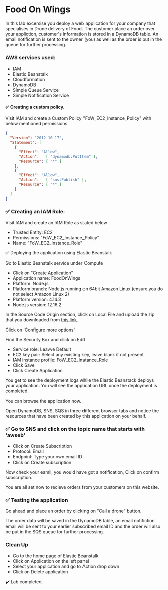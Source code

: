 # Food On Wings

In this lab excersise you deploy a web application for your company that specialises in Drone delivery of Food. The customer place an order over your appliction, customer's information is stored in a DynamoDB table.  An email notification is sent to the owner (you) as well as the order is put in the queue for further processing.

### AWS services used:  

- IAM
- Elastic Beanstalk
- Cloudformation
- DynamoDB
- Simple Queue Service
- Simple Notification Service

#### :white_check_mark: Creating a custom policy.

Visit IAM and create a Custom Policy "FoW_EC2_Instance_Policy" with below mentioned permissions

```json
{
  "Version": "2012-10-17",
  "Statement": [
    {
      "Effect": "Allow",
      "Action":   [ "dynamodb:PutItem" ],
      "Resource": [ "*" ]
    },
    {
      "Effect": "Allow",
      "Action":   [ "sns:Publish" ],
      "Resource": [ "*" ]
    }
  ]
}
```

### :white_check_mark: Creating an IAM Role:  

Visit IAM and create an IAM Role as stated below

- Trusted Entity: EC2
- Permissions: "FoW_EC2_Instance_Policy"
- Name: "FoW_EC2_Instance_Role"

:white_check_mark: Deploying the application using Elastic Beanstalk

Go to Elastic Beanstalk service under Compute  

- Click on "Create Application"
- Application name: FoodOnWings
- Platform: Node.js
- Platform branch: Node.js running on 64bit Amazon Linux (ensure you do not select Amazon Linux 2)
- Platform version: 4.14.3
- Node.js version: 12.16.2

In the Source Code Origin section, click on Local File and upload the zip that you downloaded from [this link](https://github.com/ashydv/FoodOnWings/raw/master/FoodOnWings.zip).

Click on 'Configure more options'

Find the Security Box and click on Edit

- Service role: Leavve Default
- EC2 key pair: Select any existing key, leave blank if not present
- IAM instance profile: FoW_EC2_Instance_Role
- Click Save
- Click Create Application

You get to see the deployment logs while the Elastic Beanstack deploys your application. You will see the application URL once the deployment is completed.  

You can browse the application now.

Open DynamoDB, SNS, SQS in three different browser tabs and notice the resources that have been created by this application on your behalf.

### :white_check_mark: Go to SNS and click on the topic name that starts with 'awseb'

- Click on Create Subscription
- Protocol: Email
- Endpoint: Type your own email ID
- Click on Create subscription

Now check your eamil, you would have got a notification, Click on confirm subscription.

You are all set now to recieve orders from your customers on this website.

### :white_check_mark: Testing the application

Go ahead and place an order by clicking on "Call a drone" button.

The order data will be saved in the DynamoDB table, an email notifiction email will be sent to your earlier subscribed email ID and the order will also be put in the SQS queue for further processing.

### Clean Up

- Go to the home page of Elastic Beanstalk
- Click on Application on the left panel
- Select your application and go to Action drop down
- Click on Delete application

✔️ Lab completed.
